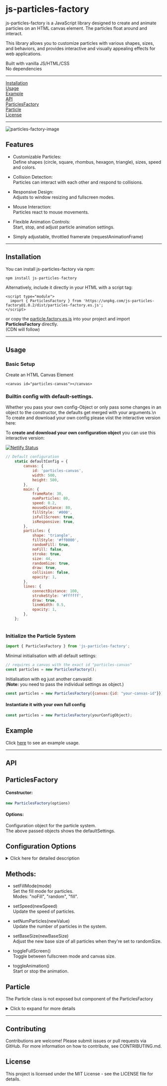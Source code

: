 # js-particles-factory

js-particles-factory is a JavaScript library designed to create and animate particles on an HTML canvas element. The particles float around and interact.<br>

This library allows you to customize particles with various shapes, sizes, and behaviors, and provides interactive and visually appealing effects for web applications.

Built with vanilla JS/HTML/CSS<br>
No dependencies

---

[Installation](#installation)<br>
[Usage](#usage)<br>
[Example](#example)<br>
[API](#api)<br>
[ParticlesFactory](#particlesfactory)<br>
[Particle](#particle)<br>
[License](#license)<br>

---
![particles-factory-image](factory-img.png)
## Features

* Customizable Particles:<br>
Define shapes (circle, square, rhombus, hexagon, triangle), sizes, speed and colors.

* Collision Detection:<br>
Particles can interact with each other and respond to collisions.

* Responsive Design:<br>
Adjusts to window resizing and fullscreen modes.

* Mouse Interaction:<br>
Particles react to mouse movements.

* Flexible Animation Controls:<br>
Start, stop, and adjust particle animation settings.

* Simply adjustable, throttled  framerate (requestAnimationFrame)


---
## Installation
You can install js-particles-factory via npm:

```js
npm install js-particles-factory
```
Alternatively, include it directly in your HTML with a script tag:
```
<script type="module">
  import { ParticlesFactory } from 'https://unpkg.com/js-particles-factory@1.0.2/dist/particles-factory.es.js';
</script>
```
or copy the [particle.factory.es.js](./minified/particles-factory.es.js) into your project and import **ParticlesFactory** directly.<br>
(CDN will follow)

---
## Usage

### Basic Setup<br>
Create an HTML Canvas Element

```
<canvas id="particles-canvas"></canvas>
```
### Builtin config with default-settings.
Whether you pass your own config-Object or only pass some changes in an object to the constructor, the defaults get merged with your arguments.\n
To create and download your own config please viist the interactive version here:

To **create and download your own configuration object** you can use this interactive version:

[![Netlify Status](https://api.netlify.com/api/v1/badges/ba7818d0-76da-49a3-bd61-e75e9c130101/deploy-status)](https://particles-factory.netlify.app/)

```js
// Default configuration
	static defaultConfig = {
		canvas: {
			id: 'particles-canvas',
			width: 500,
			height: 500,
		},
		main: {
			frameRate: 30,
			numParticles: 80,
			speed: 0.2,
			mouseDistance: 80,
			fillStyle: '#000',
			isFullScreen: true,
			isResponsive: true,
		},
		particles: {
			shape: 'triangle',
			fillStyle: '#ff0000',
			randomFill: true,
			noFill: false,
			stroke: true,
			size: 44,
			randomSize: true,
			draw: true,
			collision: false,
			opacity: 1,
		},
		lines: {
			connectDistance: 100,
			strokeStyle: '#ffffff',
			draw: true,
			lineWidth: 0.5,
			opacity: 1,
		},
	};



```
### Initialize the Particle System

```js
import { ParticlesFactory } from 'js-particles-factory';
```
Minimal initialisation with all default settings:
```js
// requires a canvas with the exact id "particles-canvas"
const particles = new ParticlesFactory();
```
Initialisation with eg just another canvasId:<br>
(**Note:** you need to pass the individual settings as object.)
```js
const particles = new ParticlesFactory({canvas:{id: "your-canvas-id"}});
```


#### Instantiate it with your own full config


```js
const particles = new ParticlesFactory(yourConfigObject);
```
## Example
Click [here](https://github.com/BarbWire-1/js-particles-factory-example) to see an example usage.

---

## API
## ParticlesFactory<br>
#### Constructor:

```js
new ParticlesFactory(options)
```
#### Options:

Configuration object for the particle system.<br>
The above passed objects shows the defaultSettings.



## Configuration Options
<details>
<summary>Click here for detailed description</summary>

* ### Canvas<br>
  * id: ID of the canvas element.<br>
  * width: Width of the canvas.<br>
  * height: Height of the canvas.<br><br>
* ### Main<br>
  * frameRate: Animation frame rate.<br>
  * numParticles: Number of particles to generate.<br>
  * speed: Base speed of particles.<br>
  * mouseDistance: Distance within which particles react to the mouse.<br>
  * fillStyle: Background color of the canvas.<br>
  * isFullScreen: Toggle fullscreen mode.<br>
  * isResponsive: Adjust canvas size on window resize.<br>


* ### Particles
  * shape: Shape of the particles.<br>
  * fillStyle: Base color of particles.<br>
  * randomFill: Whether particles have random colors.<br>
  * noFill: Whether particles are transparent.<br>
  * stroke: Whether particles have a stroke.<br>
  * size: Base size of particles.<br>
  * randomSize: Whether particles have random sizes.<br>
  * draw: Whether to draw particles.<br>
  * collision: Whether to detect collisions.<br>
  * opacity: Opacity of particles.<br>

* ### Lines
  * connectDistance: Distance within which lines are drawn between particles.<br>
  * strokeStyle: Color of the lines.<br>
  * draw: Whether to draw lines.<br>
  * lineWidth: Width of the lines.<br>
  * opacity: Opacity of the lines.<br>
</details>

## Methods:

  * setFillMode(mode)<br>
Set the fill mode for particles.<br>
Modes: "noFill", "random", "fill".

  * setSpeed(newSpeed)<br>
Update the speed of particles.

  * setNumParticles(newValue)<br>
Update the number of particles in the system.

  * setBaseSize(newBaseSize)<br>
Adjust the new base size of all particles when they're set to randomSize.

  * toggleFullScreen()<br>
Toggle between fullscreen mode and canvas size.

  * toggleAnimation()<br>
Start or stop the animation.



## Particle
The Particle class is not exposed but component of the ParticlesFactory
<details>
  <summary>Click to expand for more details</summary>

### Constructor:
```js
new Particle(canvas, x, y, size, speed, fillStyle)
```
canvas: The canvas element.<br>
x: X-coordinate of the particle.<br>
y: Y-coordinate of the particle.<br>
size: Size (diameter) of the particle.<br>
speed: Movement speed of the particle.<br>
fillStyle: Color of the particle.<br>

### Methods:

drawParticle(fillColor, opacity, size, shape, strokeStyle)<br>
Draw the particle on the canvas.

keepInBoundaries(drawParticles)<br>
Ensure the particle stays within the canvas boundaries.

particlesCollision(isRandomSize, commonSize, particle, otherParticle, distance)<br>
Handle collisions between particles.

updateCoords(drawParticles)<br>
Recalculate the particle’s coordinates.

updateSpeed(speed)<br>
Update the particle’s speed (on collision).

handleMouseMove(event, mouseDistance, canvasX, canvasY)<br>
Handle the particle's behavior when the mouse moves nearby.


</details>

---
## Contributing
Contributions are welcome! Please submit issues or pull requests via GitHub. For more information on how to contribute, see CONTRIBUTING.md.

## License
This project is licensed under the MIT License - see the LICENSE file for details.
